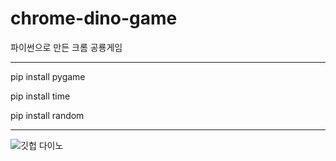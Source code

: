 # chrome-dino-game
파이썬으로 만든 크롬 공룡게임 


----------------------

pip install pygame

pip install time

pip install random

----------------------

![깃헙 다이노](https://user-images.githubusercontent.com/65907318/104815097-e6a57680-5855-11eb-846e-40698f8bf6ca.PNG)

